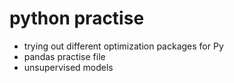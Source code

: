# python practise
- trying out different optimization packages for Py
- pandas practise file
- unsupervised models
